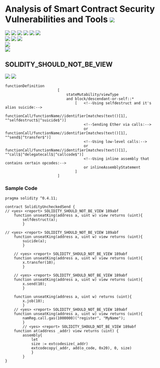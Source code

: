 # Analysis of Smart Contract Security Vulnerabilities and Tools ![](https://img.shields.io/badge/-Live-brightgreen)
![](https://img.shields.io/badge/Batch-UG21CYS-lightgreen) ![](https://img.shields.io/badge/Batch-PG21CYS-green) ![](https://img.shields.io/badge/Batch-UG22CYS-lightgreen) ![](https://img.shields.io/badge/Batch-PG21CYS-green) ![](https://img.shields.io/badge/Batch-PhD-darkgreen) ![](https://img.shields.io/badge/-B_RIG-darkgreen)<br/>   ![](https://img.shields.io/badge/BlockchainCourse-21CY712-green)  ![](https://img.shields.io/badge/-M.Tech_Dissertation-blue) ![](https://img.shields.io/badge/Focus-Smart_Contract_Security-yellow) <br/>
![](https://img.shields.io/badge/Blockchain-Ethereum-blue)   <br/> 
![](https://img.shields.io/badge/Language-Solidity-blue)

## SOLIDITY_SHOULD_NOT_BE_VIEW

![](https://img.shields.io/badge/Pattern_ID-189abf-gold) ![](https://img.shields.io/badge/Severity-1-brown) 

```
functionDefinition
                        [
                            stateMutability/viewType
                            and block/descendant-or-self::*
                                [   <!--Using selfdestruct and it's alias suicide:-->
                                    functionCall/functionName//identifier[matches(text()[1], "^selfdestruct$|^suicide$")]
                                    <!--Sending Ether via calls:-->
                                    or functionCall/functionName//identifier[matches(text()[1], "^send$|^transfer$")]
                                    <!--Using low-level calls:-->
                                    or functionCall/functionName//identifier[matches(text()[1], "^call$|^delegatecall$|^callcode$")]
                                    <!--Using inline assembly that contains certain opcodes:-->
                                    or inlineAssemblyStatement
                                ]
                        ]
```

### Sample Code

```
pragma solidity ^0.4.11;

contract SolidityUncheckedSend {
// <yes> <report> SOLIDITY_SHOULD_NOT_BE_VIEW 189abf
    function unseatKing(address a, uint w) view returns (uint){
        selfdestruct(a);
        }

// <yes> <report> SOLIDITY_SHOULD_NOT_BE_VIEW 189abf
    function unseatKing(address a, uint w) view returns (uint){
        suicide(a);
        }

    // <yes> <report> SOLIDITY_SHOULD_NOT_BE_VIEW 189abf
    function unseatKing(address a, uint w) view returns (uint){
        x.transfer(10);
        }

    // <yes> <report> SOLIDITY_SHOULD_NOT_BE_VIEW 189abf
    function unseatKing(address a, uint w) view returns (uint){
        x.send(10);
        }

    function unseatKing(address a, uint w) returns (uint){
        x.job(10);
        }
    // <yes> <report> SOLIDITY_SHOULD_NOT_BE_VIEW 189abf
    function unseatKing(address a, uint w) view returns (uint){
        namReg.call.gas(1000000)("register", "MyName");
        }
        // <yes> <report> SOLIDITY_SHOULD_NOT_BE_VIEW 189abf
    function at(address _addr) view returns (uint) {
        assembly{
            let
            size := extcodesize(_addr)
            extcodecopy(_addr, add(o_code, 0x20), 0, size)
            }
        }
}
```
